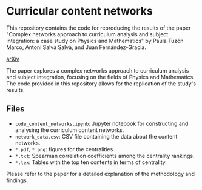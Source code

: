 # Curricular content networks

This repository contains the code for reproducing the results of the paper "Complex networks approach to curriculum analysis and subject integration: a case study on Physics and Mathematics" by Paula Tuzón Marco, Antoni Salvà Salvà, and Juan Fernández-Gracia.

[arXiv](https://arxiv.org/abs/2412.15929)

The paper explores a complex networks approach to curriculum analysis and subject integration, focusing on the fields of Physics and Mathematics. The code provided in this repository allows for the replication of the study's results.

## Files

- `code_content_networks.ipynb`: Jupyter notebook for constructing and analysing the curriculum content networks.
- `network_data.csv`: CSV file containing the data about the content networks.
- `*.pdf`, `*.png`: figures for the centralities
- `*.txt`: Spearman correlation coefficients among the centrality rankings.
- `*.tex`: Tables with the top ten contents in terms of centrality.

Please refer to the paper for a detailed explanation of the methodology and findings.
